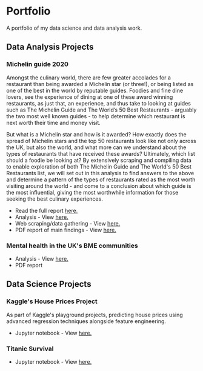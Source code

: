 # Portfolio
A portfolio of my data science and data analysis work.

## Data Analysis Projects
### Michelin guide 2020
Amongst the culinary world, there are few greater accolades for a restaurant than being awarded a Michelin star (or three!), or being listed as one of the best in the world by reputable guides. Foodies and fine dine lovers, see the experience of dining at one of these award winning restaurants, as just that, an experience, and thus take to looking at guides such as The Michelin Guide and The World’s 50 Best Restaurants  - arguably the two most well known guides - to help determine which restaurant is next worth their time and money visit. 

But what is a Michelin star and how is it awarded? How exactly does the spread of Michelin stars and the top 50 restaurants look like not only across the UK, but also the world, and what more can we understand about the types of restaurants that have received these awards? Ultimately, which list should a foodie be looking at?
By extensively scraping and compiling data to enable exploration of both The Michelin Guide and The World's 50 Best Restaurants list, we will set out in this analysis to find answers to the above and determine a pattern of the types of restaurants rated as the most worth visiting around the world - and come to a conclusion about which guide is the most influential, giving the most worthwhile information for those seeking the best culinary experiences.

- Read the full report <a href="https://github.com/VajihaHameed/Portfolio/blob/master/Michelin-Guide-2020/README.md">here.</a>
- Analysis - View <a href="https://nbviewer.jupyter.org/github/VajihaHameed/Portfolio/blob/master/Michelin-Guide-2020/Michelin%20star%20restaurants%202020.ipynb">here.</a>
- Web scraping/data gathering - View <a href="https://nbviewer.jupyter.org/github/VajihaHameed/Portfolio/blob/master/Michelin-Guide-2020/Michelin%202020%20-%20Webscraping%20and%20data%20gathering.ipynb">here.</a>
- PDF report of main findings - View <a href=https://github.com/VajihaHameed/Portfolio/blob/master/Michelin-Guide-2020/Michelin%20Restaurants%20Analysis%20-%20Summary%20Report.pdf>here.</a>

### Mental health in the UK's BME communities

- Analysis - View <a href="https://github.com/VajihaHameed/Portfolio/blob/master/BME-Mental-Health/BME%20Mental%20Health%20Project.ipynb">here.</a>
- PDF report

## Data Science Projects
### Kaggle's House Prices Project
As part of Kaggle's playground projects, predicting house prices using advanced regression techniques alongside feature engineering.

- Jupyter notebook - View <a href="https://github.com/VajihaHameed/Portfolio/blob/master/House-Prices/House%20Prices%20-%20Kaggle%20playground%20project.ipynb">here.</a>

### Titanic Survival

- Jupyter notebook - View <a href="https://github.com/VajihaHameed/Portfolio/blob/master/Titanic/titanic-initial-project.ipynb">here.</a>
